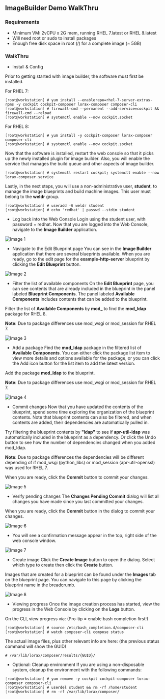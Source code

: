 ## ImageBuilder Demo WalkThru

### Requirements
* Minimum VM: 2vCPU x 2G mem, running RHEL 7.latest or RHEL 8.latest
* Will need root or sudo to install packages
* Enough free disk space in root (/) for a complete image (~ 5GB)

### WalkThru
* Install & Config

Prior to getting started with image builder, the software must first be installed.

For RHEL 7:
```
[root@workstation] # yum install --enablerepo=rhel-7-server-extras-rpms -y cockpit cockpit-composer lorax-composer composer-cli
[root@workstation] # firewall-cmd --permanent --add-service=cockpit && firewall-cmd --reload
[root@workstation] # systemctl enable --now cockpit.socket
```
For RHEL 8:
```
[root@workstation] # yum install -y cockpit-composer lorax-composer composer-cli
[root@workstation] # systemctl enable --now cockpit.socket
```
Now that the software is installed, restart the web console so that it picks up the newly installed plugin for image builder. Also, you will enable the service that manages the build queue and other aspects of image builder.
```
[root@workstation] # systemctl restart cockpit; systemctl enable --now lorax-composer.service
```

Lastly, in the next steps, you will use a non-administrative user, **student**, to manage the image blueprints and build machine images. This user must belong to the **weldr** group.
```
[root@workstation] # useradd -G weldr student
[root@workstation] # echo 'redhat' | passwd --stdin student
```
* Log back into the Web Console
Login using the student user, with password = redhat.  Now that you are logged into the Web Console, navigate to the **Image Builder** application.

![Image 1](https://github.com/marktonneson/demo-imagebuilder/blob/master/images/image1.png)

* Navigate to the Edit Blueprint page
You can see in the **Image Builder** application that there are several blueprints available. When you are ready, go to the edit page for the **example-http-server** blueprint by clicking the **Edit Blueprint** button.

![Image 2](https://github.com/marktonneson/demo-imagebuilder/blob/master/images/image2.png)

* Filter the list of available components
On the **Edit Blueprint** page, you can see contents that are already included in the blueprint in the panel labeled **Blueprint Components**. The panel labeled **Available Components** includes contents that can be added to the blueprint.

Filter the list of **Available Components** by **mod_** to find the **mod_ldap** package for RHEL 8.  

**Note:** Due to package differences use mod_wsgi or mod_session for RHEL 7.

![Image 3](https://github.com/marktonneson/demo-imagebuilder/blob/master/images/image3.png)

* Add a package
Find the **mod_ldap** package in the filtered list of **Available Components**. You can either click the package list item to view more details and options available for the package, or you can click the Add icon button for the list item to add the latest version.

Add the package **mod_ldap** to the blueprint.

**Note:** Due to package differences use mod_wsgi or mod_session for RHEL 7.

![Image 4](https://github.com/marktonneson/demo-imagebuilder/blob/master/images/image4.png)

* Commit changes
Now that you have updated the contents of the blueprint, spend some time exploring the organization of the blueprint contents. Note that blueprint contents can also be filtered, and when contents are added, their dependencies are automatically pulled in.

Try filtering the blueprint contents by **"ldap"** to see if **apr-util-ldap** was automatically included in the blueprint as a dependency. Or click the Undo button to see how the number of dependencies changed when you added mod_ldap.

**Note:** Due to package differences the dependencies will be different depending of if mod_wsgi (python_libs) or mod_session (apr-util-openssl) was used for RHEL 7.

When you are ready, click the **Commit** button to commit your changes.

![Image 5](https://github.com/marktonneson/demo-imagebuilder/blob/master/images/image5.png)

* Verify pending changes
The **Changes Pending Commit** dialog will list all changes you have made since you last committed your changes.

When you are ready, click the **Commit** button in the dialog to commit your changes.

![Image 6](https://github.com/marktonneson/demo-imagebuilder/blob/master/images/image6.png)

* You will see a confirmation message appear in the top, right side of the web console window.

![Image 7](https://github.com/marktonneson/demo-imagebuilder/blob/master/images/image7.png)

* Create image
Click the **Create Image** button to open the dialog. Select which type to create then click the **Create** button.

Images that are created for a blueprint can be found under the **Images** tab on the blueprint page. You can navigate to this page by clicking the blueprint name in the breadcrumb.

![Image 8](https://github.com/marktonneson/demo-imagebuilder/blob/master/images/image8.png)

* Viewing progress
Once the image creation process has started, view the progress in the Web Console by clicking on the **Logs** button.

On the CLI, view progress via: (Pro-tip = enable bash completion first!)
```
[root@workstation] # source /etc/bash_completion.d/composer-cli
[root@workstation] # watch composer-cli compose status
```

The actual image files, plus other relevant info are here: (the previous status command will show the GUID)
```
# /var/lib/lorax/composer/results/{GUID}/
```

* Optional: Cleanup environment
If you are using a non-disposable system, cleanup the environment with the following commands:
```
[root@workstation] # yum remove -y cockpit cockpit-composer lorax-composer composer-cli
[root@workstation] # userdel student && rm -rf /home/student
[root@workstation] # rm -rf /var/lib/lorax/composer/
```
